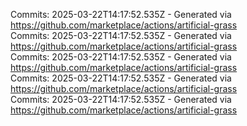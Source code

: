 Commits: 2025-03-22T14:17:52.535Z - Generated via https://github.com/marketplace/actions/artificial-grass
<br>
Commits: 2025-03-22T14:17:52.535Z - Generated via https://github.com/marketplace/actions/artificial-grass
<br>
Commits: 2025-03-22T14:17:52.535Z - Generated via https://github.com/marketplace/actions/artificial-grass
<br>
Commits: 2025-03-22T14:17:52.535Z - Generated via https://github.com/marketplace/actions/artificial-grass
<br>
Commits: 2025-03-22T14:17:52.535Z - Generated via https://github.com/marketplace/actions/artificial-grass
<br>
